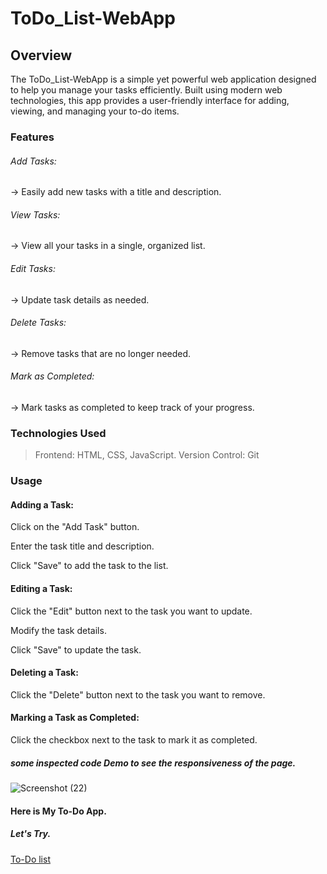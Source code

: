 # ToDo_List-WebApp
## Overview
The ToDo_List-WebApp is a simple yet powerful web application designed to help you manage your tasks efficiently. Built using modern web technologies, this app provides a user-friendly interface for adding, viewing, and managing your to-do items.

### Features
###### Add Tasks:
-> Easily add new tasks with a title and description.
###### View Tasks:
-> View all your tasks in a single, organized list.
###### Edit Tasks: 
-> Update task details as needed.
###### Delete Tasks:
-> Remove tasks that are no longer needed.
###### Mark as Completed: 
-> Mark tasks as completed to keep track of your progress.
### Technologies Used
> Frontend: HTML, CSS, JavaScript.
> Version Control: Git

### Usage
#### Adding a Task:

Click on the "Add Task" button.

Enter the task title and description.

Click "Save" to add the task to the list.
#### Editing a Task:

Click the "Edit" button next to the task you want to update.

Modify the task details.

Click "Save" to update the task.
#### Deleting a Task:

Click the "Delete" button next to the task you want to remove.
#### Marking a Task as Completed:

Click the checkbox next to the task to mark it as completed.

##### some inspected code Demo to see the responsiveness of the page.
![Screenshot (22)](https://github.com/GAURITYAGI1/ToDo_List-WebApp/assets/139331361/729dc676-e432-45d2-a92e-41d968f46d59)

#### Here is My To-Do App.
##### Let's Try.
[To-Do list]()


 

